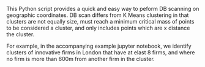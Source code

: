 This Python script provides a quick and easy way to peform DB scanning on geographic coordinates. DB scan differs from K Means clustering in that clusters are not equally size, must reach a minimum critical mass of points to be considered a cluster, and only includes points which are x distance the cluster.

For example, in the accompanying example jupyter notebook, we identify clusters of innovative firms in London that have at elast 8 firms, and where no firm is more than 600m from another firm in the cluster.

